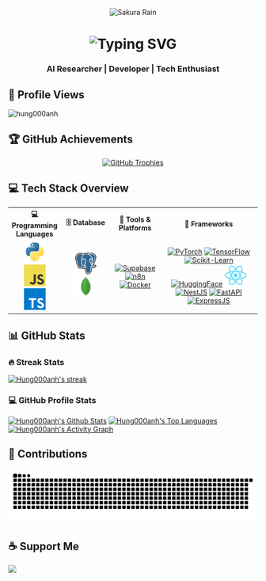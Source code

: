 <p align="center">
  <img src="https://github.com/Hung000anh/Hung000anh/blob/main/rain_sakura.gif" alt="Sakura Rain" width="400px" height="200px" />
</p> 
 

<h1 align="center">
  <img src="https://readme-typing-svg.demolab.com?font=Fira+Code&size=25&pause=1000&color=F7F7F7&background=FFFFFF00&lines=Hi+%F0%9F%91%8B%2C+I'm+Nguyen+Hung+Anh" alt="Typing SVG" />
</h1> 
<h3 align="center">
  AI Researcher | Developer | Tech Enthusiast
</h3>
 
## 👀 Profile Views
<p align="left"> <img src="https://komarev.com/ghpvc/?username=Hung000anh&label=Profile%20views&color=brightgreen&style=for-the-badge" alt="hung000anh" /> </p>

## 🏆 GitHub Achievements
<p align="center">
  <a href="https://github.com/ryo-ma/github-profile-trophy">
    <img src="https://github-profile-trophy.vercel.app/?username=Hung000anh&theme=darkhub&margin-w=10&no-frame=true" alt="GitHub Trophies" />
  </a>
</p>


## 💻 Tech Stack Overview

<table style="width:100%; table-layout:fixed; border-collapse:collapse; margin:auto;">
  <tr>
    <th align="center" style="width:20%;">💻 Programming Languages</th>
    <th align="center" style="width:20%;">🗄️ Database</th>
    <th align="center" style="width:20%;">🧰 Tools & Platforms</th>
    <th align="center" style="width:40%;">🚀 Frameworks</th>
  </tr>

  <tr>
    <!-- Languages -->
    <td align="center">
      <a href="https://www.python.org/"><img src="https://raw.githubusercontent.com/devicons/devicon/master/icons/python/python-original.svg" alt="Python" width="45" /></a>
      <a href="https://www.javascript.com/"><img src="https://raw.githubusercontent.com/devicons/devicon/master/icons/javascript/javascript-original.svg" alt="JavaScript" width="45" /></a>
      <a href="https://www.typescriptlang.org/"><img src="https://raw.githubusercontent.com/devicons/devicon/master/icons/typescript/typescript-original.svg" alt="TypeScript" width="45" /></a>
    </td>
    <!-- Database -->
    <td align="center">
      <a href="https://www.postgresql.org/"><img src="https://raw.githubusercontent.com/devicons/devicon/master/icons/postgresql/postgresql-original.svg" alt="PostgreSQL" width="45" /></a>
      <a href="https://www.mongodb.com/"><img src="https://raw.githubusercontent.com/devicons/devicon/master/icons/mongodb/mongodb-original.svg" alt="MongoDB" width="45" /></a>
    </td>
    <!-- Tools -->
    <td align="center">
      <a href="https://supabase.com/"><img src="https://img.icons8.com/?size=100&id=sH0rW2TvYdr9&format=png&color=000000" alt="Supabase" width="45" /></a>
      <a href="https://n8n.io/"><img src="https://registry.npmmirror.com/@lobehub/icons-static-png/latest/files/dark/n8n-color.png" alt="n8n" width="45" /></a>
      <a href="https://www.docker.com/"><img src="https://www.svgrepo.com/show/331370/docker.svg" alt="Docker" width="45" /></a>
    </td>
    <!-- Frameworks -->
    <td align="center">
      <a href="https://pytorch.org/"><img src="https://www.vectorlogo.zone/logos/pytorch/pytorch-icon.svg" alt="PyTorch" width="45" /></a>
      <a href="https://www.tensorflow.org/"><img src="https://www.vectorlogo.zone/logos/tensorflow/tensorflow-icon.svg" alt="TensorFlow" width="45" /></a>
      <a href="https://scikit-learn.org/"><img src="https://icon.icepanel.io/Technology/svg/scikit-learn.svg" alt="Scikit-Learn" width="45" /></a>
      <a href="https://huggingface.co/"><img src="https://huggingface.co/front/assets/huggingface_logo-noborder.svg" alt="HuggingFace" width="45" /></a>
      <a href="https://react.dev/"><img src="https://raw.githubusercontent.com/devicons/devicon/master/icons/react/react-original.svg" alt="React" width="45" /></a>
      <a href="https://nestjs.com/"><img src="https://icon.icepanel.io/Technology/svg/Nest.js.svg" alt="NestJS" width="45" /></a>
      <a href="https://fastapi.tiangolo.com/"><img src="https://icon.icepanel.io/Technology/svg/FastAPI.svg" alt="FastAPI" width="45" /></a>
      <a href="https://expressjs.com/"><img src="https://img.icons8.com/?size=100&id=WNoJgbzDr3i2&format=png&color=000000" alt="ExpressJS" width="45" /></a>
    </td>
  </tr>
</table>




## 📊 GitHub Stats
  <h3>🔥 Streak Stats</h3>

  <!-- GitHub Readme Streak Stats - https://github.com/DenverCoder1/github-readme-streak-stats -->
  <p>
    <a href="https://github.com/DenverCoder1/github-readme-streak-stats">
      <!-- Use https://streak-stats.demolab.com or self-host with your own Vercel app - visit https://git.io/streak-stats for instructions -->
      <img alt="Hung000anh's streak" src="https://github-readme-streak-stats-eight.vercel.app/?user=Hung000anh&theme=monokai-metallian&hide_border=true&short_numbers=true"/>
    </a>
  </p>

  <h3>💻 GitHub Profile Stats</h3>
  <a href="https://github.com/anuraghazra/github-readme-stats"><img alt="Hung000anh's Github Stats" src="https://denvercoder1-github-readme-stats.vercel.app/api/?username=Hung000anh&show_icons=true&include_all_commits=true&count_private=true&theme=react&hide_border=true&bg_color=1F222E&title_color=F85D7F&icon_color=F8D866" height="192px"/></a>
  <a href="https://github.com/anuraghazra/github-readme-stats"><img alt="Hung000anh's Top Languages" src="https://denvercoder1-github-readme-stats.vercel.app/api/top-langs/?username=Hung000anh&langs_count=8&layout=compact&theme=react&hide_border=true&bg_color=1F222E&title_color=F85D7F&icon_color=F8D866" height="192px"/></a>
  <br/>
  <a href="https://github.com/ashutosh00710/github-readme-activity-graph"><img alt="Hung000anh's Activity Graph" src="https://github-readme-activity-graph.vercel.app/graph/?username=Hung000anh&bg_color=1F222E&color=F8D866&line=F85D7F&point=FFFFFF&hide_border=true" /></a>
  
## 🐍 Contributions
![snake gif](https://github.com/Hung000anh/Hung000anh/blob/output/github-snake-dark.svg)

## ☕ Support Me
<p align="left">
  <a href="https://buymeacoffee.com/hung000anh">
    <img src="https://www.buymeacoffee.com/assets/img/custom_images/orange_img.png" />
  </a>
</p>


